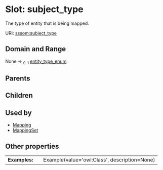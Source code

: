 
# Slot: subject_type


The type of entity that is being mapped.

URI: [sssom:subject_type](https://w3id.org/sssom/subject_type)


## Domain and Range

None &#8594;  <sub>0..1</sub> [entity_type_enum](entity_type_enum.md)

## Parents


## Children


## Used by

 * [Mapping](Mapping.md)
 * [MappingSet](MappingSet.md)

## Other properties

|  |  |  |
| --- | --- | --- |
| **Examples:** | | Example(value='owl:Class', description=None) |

